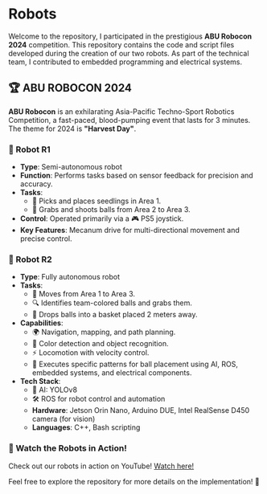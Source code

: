# Robots

Welcome to the repository, I participated in the prestigious **ABU Robocon 2024** competition. This repository contains the code and script files developed during the creation of our two robots. As part of the technical team, I contributed to embedded programming and electrical systems.

## 🏆 ABU ROBOCON 2024
**ABU Robocon** is an exhilarating Asia-Pacific Techno-Sport Robotics Competition, a fast-paced, blood-pumping event that lasts for 3 minutes. The theme for 2024 is **"Harvest Day"**.

### 🤖 Robot R1
- **Type**: Semi-autonomous robot
- **Function**: Performs tasks based on sensor feedback for precision and accuracy.
- **Tasks**: 
  - 🌱 Picks and places seedlings in Area 1.
  - 🏀 Grabs and shoots balls from Area 2 to Area 3.
- **Control**: Operated primarily via a 🎮 PS5 joystick.
- **Key Features**: Mecanum drive for multi-directional movement and precise control.

### 🤖 Robot R2
- **Type**: Fully autonomous robot
- **Tasks**: 
  - 🚀 Moves from Area 1 to Area 3.
  - 🔍 Identifies team-colored balls and grabs them.
  - 🧺 Drops balls into a basket placed 2 meters away.
- **Capabilities**: 
  - 🌍 Navigation, mapping, and path planning.
  - 🎨 Color detection and object recognition.
  - ⚡ Locomotion with velocity control.
  - 🤖 Executes specific patterns for ball placement using AI, ROS, embedded systems, and electrical components.
- **Tech Stack**: 
  - 🧠 AI: YOLOv8
  - 🛠 ROS for robot control and automation
  - **Hardware**: Jetson Orin Nano, Arduino DUE, Intel RealSense D450 camera (for vision)
  - **Languages**: C++, Bash scripting


### 🎥 Watch the Robots in Action!
Check out our robots in action on YouTube! [Watch here!](https://www.youtube.com/@QBotix_2024)

Feel free to explore the repository for more details on the implementation! 🚀
